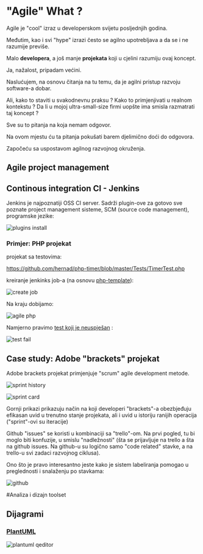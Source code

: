 "Agile" What ?
=============

Agile je "cool" izraz u developerskom svijetu posljednjih godina.

Međutim, kao i svi "hype" izrazi često se agilno upotrebljava a da se i
ne razumije previše.

Malo **developera**, a još manje **projekata** koji u cjelini razumiju ovaj
koncept.

Ja, nažalost, pripadam većini. 

Naslućujem, na osnovu čitanja na tu temu, da je agilni pristup razvoju software-a dobar. 

Ali, kako to staviti u svakodnevnu praksu ? Kako to primjenjivati u realnom kontekstu ? Da li u
mojoj ultra-small-size firmi uopšte ima smisla razmatrati taj koncept ?

Sve su to pitanja na koja nemam odgovor.

Na ovom mjestu ću ta pitanja pokušati barem djelimično doći do odgovora.

Započeću sa uspostavom agilnog razvojnog okruženja.


## Agile project management

## Continous integration CI - Jenkins

Jenkins je najpoznatiji OSS CI server. Sadrži plugin-ove za gotovo sve
poznate project management sisteme, SCM (source code management), programske jezike:

![plugins install](https://raw.github.com/hernad/agile_dev_env/master/img/jenkins_plugins.png)

### Primjer: PHP projekat

projekat sa testovima:

https://github.com/hernad/php-timer/blob/master/Tests/TimerTest.php

kreiranje jenkinks job-a (na osnovu
[php-template](http://jenkins-php.org)): 

![create job](https://raw.github.com/hernad/agile_dev_env/master/img/jenkings_create_job_from_php_template.png)

Na kraju dobijamo:

![agile php](https://raw.github.com/hernad/agile_dev_env/master/img/jenkins_agile_php.png)

Namjerno pravimo [test koji je neuspješan](https://github.com/hernad/php-timer/commit/ae3b1b2ccbeccbe65938c0aaba20e8b6249275f9) :

![test fail](https://raw.github.com/hernad/agile_dev_env/master/img/jenkins_test_fail.png)


## Case study: Adobe "brackets" projekat

Adobe brackets projekat primjenjuje "scrum" agile development metode. 

![sprint history](https://raw.github.com/hernad/agile_dev_env/master/img/brackets_trello_sprint_history.png)

![sprint card](https://raw.github.com/hernad/agile_dev_env/master/img/brackets_trello_card.png)

Gornji prikazi prikazuju način na koji developeri "brackets"-a obezbjeđuju efikasan uvid u trenutno stanje projekata, ali i uvid u istoriju ranijih operacija ("sprint"-ovi su iteracije)

Github "issues" se koristi u kombinaciji sa "trello"-om. Na prvi pogled,
tu bi moglo biti konfuzije, u smislu "nadležnosti" (šta se prijavljuje
na trello a šta na github issues. Na github-u su logično samo "code
related" stavke, a na trello-u svi zadaci razvojnog ciklusa). 

Ono što je pravo interesantno jeste kako je sistem labeliranja pomogao u
preglednosti i snalaženju po stavkama:
 
![github](https://raw.github.com/hernad/agile_dev_env/master/img/brakcets_github_issues.png)

#Analiza i dizajn toolset

## Dijagrami

### [PlantUML](http://plantuml.sourceforge.net)

![plantuml qeditor](https://raw.github.com/hernad/agile_dev_env/master/img/plantuml_example.png)




